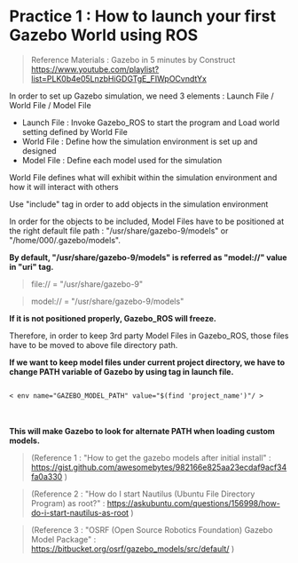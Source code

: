 # Practice 1 : How to launch your first Gazebo World using ROS

> Reference Materials : Gazebo in 5 minutes by Construct
> https://www.youtube.com/playlist?list=PLK0b4e05LnzbHiGDGTgE_FIWpOCvndtYx

In order to set up Gazebo simulation, we need 3 elements : Launch File / World File / Model File
- Launch File : Invoke Gazebo_ROS to start the program and Load world setting defined by World File
- World File : Define how the simulation environment is set up and designed
- Model File : Define each model used for the simulation

World File defines what will exhibit within the simulation environment and how it will interact with others
     
Use "include" tag in order to add objects in the simulation environment
     
In order for the objects to be included, Model Files have to be positioned at the right default file path : "/usr/share/gazebo-9/models" or "/home/000/.gazebo/models".
     
**By default, "/usr/share/gazebo-9/models" is referred as "model://" value in "uri" tag.**

> file:// = "/usr/share/gazebo-9"

> model:// = "/usr/share/gazebo-9/models"

**If it is not positioned properly, Gazebo_ROS will freeze.**

Therefore, in order to keep 3rd party Model Files in Gazebo_ROS, those files have to be moved to above file directory path.

**If we want to keep model files under current project directory, we have to change PATH variable of Gazebo by using <env> tag in launch file.**   

<code>
&lt env name="GAZEBO_MODEL_PATH" value="$(find 'project_name')"/ &gt
</code>   
<br></br>

**This will make Gazebo to look for alternate PATH when loading custom models.**

> (Reference 1 : "How to get the gazebo models after initial install" : https://gist.github.com/awesomebytes/982166e825aa23ecdaf9acf34fa0a330 )

> (Reference 2 : "How do I start Nautilus (Ubuntu File Directory Program) as root?" : https://askubuntu.com/questions/156998/how-do-i-start-nautilus-as-root )

> (Reference 3 : "OSRF (Open Source Robotics Foundation) Gazebo Model Package" : https://bitbucket.org/osrf/gazebo_models/src/default/ )
